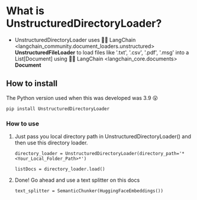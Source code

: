 # What is UnstructuredDirectoryLoader?

- UnstructuredDirectoryLoader uses 🦜️🔗 LangChain <langchain_community.document_loaders.unstructured> **UnstructuredFileLoader** to load files like '.txt', '.csv', '.pdf', '.msg' into a List[Document] using  🦜️🔗 LangChain <langchain_core.documents> **Document**

## How to install

The Python version used when this was developed was 3.9 :open_mouth:

```
pip install UnstructuredDirectoryLoader
```

### How to use

1. Just pass you local directory path in UnstructuredDirectoryLoader() and then use this directory loader.

    ```
    directory_loader = UnstructuredDirectoryLoader(directory_path='*<Your_Local_Folder_Path>*')
    ```

    ```
    listDocs = directory_loader.load()
    ```

3. Done! Go ahead and use a text splitter on this docs

    ```
    text_splitter = SemanticChunker(HuggingFaceEmbeddings())
    ```
